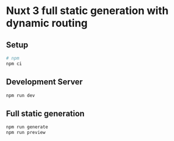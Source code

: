 # Nuxt 3 full static generation with dynamic routing

## Setup

```bash
# npm
npm ci
```

## Development Server

```bash
npm run dev
```

## Full static generation

```bash
npm run generate
npm run preview
```
